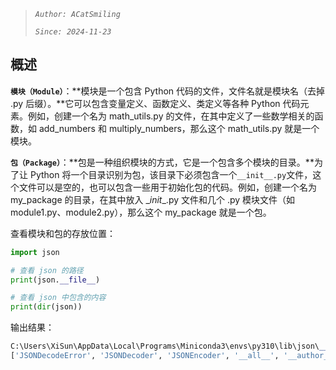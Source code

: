 >*`Author: ACatSmiling`*
>
>*`Since: 2024-11-23`*

## 概述

**`模块（Module）`**：**模块是一个包含 Python 代码的文件，文件名就是模块名（去掉 .py 后缀）。**它可以包含变量定义、函数定义、类定义等各种 Python 代码元素。例如，创建一个名为 math_utils.py 的文件，在其中定义了一些数学相关的函数，如 add_numbers 和 multiply_numbers，那么这个 math_utils.py 就是一个模块。

**`包（Package）`**：**包是一种组织模块的方式，它是一个包含多个模块的目录。**为了让 Python 将一个目录识别为包，该目录下必须包含一个`__init__.py`文件，这个文件可以是空的，也可以包含一些用于初始化包的代码。例如，创建一个名为 my_package 的目录，在其中放入 \__init__.py 文件和几个 .py 模块文件（如 module1.py、module2.py），那么这个 my_package 就是一个包。

查看模块和包的存放位置：

```python
import json

# 查看 json 的路径
print(json.__file__)

# 查看 json 中包含的内容
print(dir(json))
```

输出结果：

```python
C:\Users\XiSun\AppData\Local\Programs\Miniconda3\envs\py310\lib\json\__init__.py
['JSONDecodeError', 'JSONDecoder', 'JSONEncoder', '__all__', '__author__', '__builtins__', '__cached__', '__doc__', '__file__', '__loader__', '__name__', '__package__', '__path__', '__spec__', '__version__', '_default_decoder', '_default_encoder', 'codecs', 'decoder', 'detect_encoding', 'dump', 'dumps', 'encoder', 'load', 'loads', 'scanner']
```

